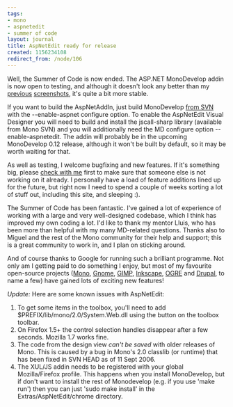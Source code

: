 ```yaml
---
tags:
- mono
- aspnetedit
- summer of code
layout: journal
title: AspNetEdit ready for release
created: 1156234108
redirect_from: /node/106
---
```

Well, the Summer of Code is now ended. The ASP.NET MonoDevelop addin is now open to testing, and although it doesn't look any better than my <a href="/journal/2006-03-07/monodevelop_asp_net_addin_is_live">previous</a> <a href="/journal/2006-27-07/aspnetedit_in_monodevelop_teaser">screenshots</a>, it's quite a bit more stable.<!--break-->

If you want to build the AspNetAddIn, just build MonoDevelop <a href= "http://monodevelop.com/Download">from SVN</a> with the --enable-aspnet configure option. To enable the AspNetEdit Visual Designer you will need to build and install the jscall-sharp library (available from Mono SVN) and you will additionally need the MD configure option --enable-aspnetedit. The addin will probably be in the upcoming MonoDevelop 0.12 release, although it won't be built by default, so it may be worth waiting for that.

As well as testing, I welcome bugfixing and new features. If it's something big, please <a href="/contact">check with me</a> first to make sure that someone else is not working on it already. I personally have a load of feature additions lined up for the future, but right now I need to spend a couple of weeks sorting a lot of stuff out, including this site, and sleeping :).

The Summer of Code has been fantastic. I've gained a lot of experience of working with a large and very well-designed codebase, which I think has improved my own coding a lot. I'd like to thank my mentor Lluis, who has been more than helpful with my many MD-related questions. Thanks also to Miguel and the rest of the Mono community for their help and support; this is a great community to work in, and I plan on sticking around.

And of course thanks to Google for running such a brilliant programme. Not only am I getting paid to do something I enjoy, but most of my favourite open-source projects (<a href="http://mono-project.com">Mono</a>, <a href="http://www.gnome.org/">Gnome</a>, <a href="http://www.gimp.org/">GIMP</a>, <a href="http://inkscape.org/">Inkscape</a>, <a href="http://www.ogre3d.org/">OGRE</a> and <a href="http://drupal.org/">Drupal</a>, to name a few) have gained lots of exciting new features!

<em>Update:</em>
Here are some known issues with AspNetEdit:
<ol>
<li>To get some items in the toolbox, you'll need to add $PREFIX/lib/mono/2.0/System.Web.dll using the button on the toolbox toolbar.</li>
<li>On Firefox 1.5+ the control selection handles disappear after a few seconds. Mozilla 1.7 works fine.</li>
<li>The code from the design view <em>can't be saved</em> with older releases of Mono. This is caused by a bug in Mono's 2.0 classlib (or runtime) that has been fixed in SVN HEAD as of 11 Sept 2006.</li>
<li>The XUL/JS addin needs to be registered with your global Mozilla/Firefox profile. This happens when you install MonoDevelop, but if don't want to install the rest of Monodevelop (e.g. if you use 'make run') then you can just 'sudo make install' in the Extras/AspNetEdit/chrome directory.</li>
</ol>